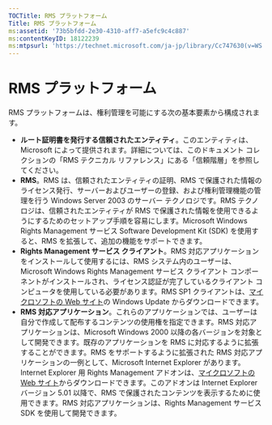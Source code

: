 ```yaml
---
TOCTitle: RMS プラットフォーム
Title: RMS プラットフォーム
ms:assetid: '73b5bfdd-2e30-4310-aff7-a5efc9c4c887'
ms:contentKeyID: 18122239
ms:mtpsurl: 'https://technet.microsoft.com/ja-jp/library/Cc747630(v=WS.10)'
---
```


RMS プラットフォーム
====================

RMS プラットフォームは、権利管理を可能にする次の基本要素から構成されます。

-   **ルート証明書を発行する信頼されたエンティティ**。このエンティティは、Microsoft によって提供されます。詳細については、このドキュメント コレクションの「RMS テクニカル リファレンス」にある「信頼階層」を参照してください。
-   **RMS**。RMS は、信頼されたエンティティの証明、RMS で保護された情報のライセンス発行、サーバーおよびユーザーの登録、および権利管理機能の管理を行う Windows Server 2003 のサーバー テクノロジです。RMS テクノロジは、信頼されたエンティティが RMS で保護された情報を使用できるようにするためのセットアップ手順を容易にします。Microsoft Windows Rights Management サービス Software Development Kit (SDK) を使用すると、RMS を拡張して、追加の機能をサポートできます。
-   **Rights Management サービス クライアント**。RMS 対応アプリケーションをインストールして使用するには、RMS システム内のユーザーは、Microsoft Windows Rights Management サービス クライアント コンポーネントがインストールされ、ライセンス認証が完了しているクライアント コンピュータを使用している必要があります。RMS SP1 クライアントは、[マイクロソフトの Web サイト](http://go.microsoft.com/fwlink/?linkid=18134)の Windows Update からダウンロードできます。
-   **RMS 対応アプリケーション**。これらのアプリケーションでは、ユーザーは自分で作成して配布するコンテンツの使用権を指定できます。RMS 対応アプリケーションは、Microsoft Windows 2000 以降の各バージョンを対象として開発できます。既存のアプリケーションを RMS に対応するように拡張することができます。RMS をサポートするように拡張された RMS 対応アプリケーションの一例として、Microsoft Internet Explorer があります。Internet Explorer 用 Rights Management アドオンは、[マイクロソフトの Web サイト](http://go.microsoft.com/fwlink/?linkid=14450)からダウンロードできます。このアドオンは Internet Explorer バージョン 5.01 以降で、RMS で保護されたコンテンツを表示するために使用できます。RMS 対応アプリケーションは、Rights Management サービス SDK を使用して開発できます。
